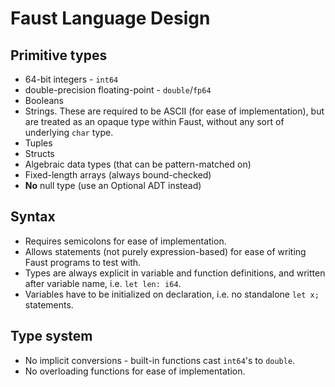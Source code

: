 # Faust Language Design

## Primitive types

- 64-bit integers - `int64`
- double-precision floating-point - `double`/`fp64`
- Booleans
- Strings. These are required to be ASCII (for ease of implementation), but are treated as an opaque type within Faust, without any sort of underlying `char` type.
- Tuples
- Structs
- Algebraic data types (that can be pattern-matched on)
- Fixed-length arrays (always bound-checked)
- **No** null type (use an Optional ADT instead)

## Syntax

- Requires semicolons for ease of implementation.
- Allows statements (not purely expression-based) for ease of writing Faust programs to test with.
- Types are always explicit in variable and function definitions, and written after variable name, i.e. `let len: i64`.
- Variables have to be initialized on declaration, i.e. no standalone `let x;` statements.

## Type system

- No implicit conversions - built-in functions cast `int64`'s to `double`.
- No overloading functions for ease of implementation.
